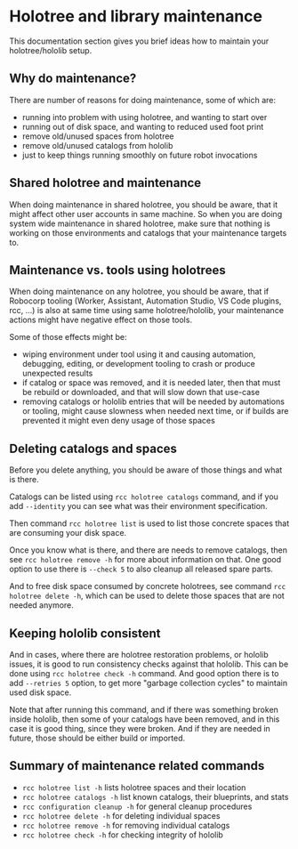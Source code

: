 # Holotree and library maintenance

This documentation section gives you brief ideas how to maintain your
holotree/hololib setup.

## Why do maintenance?

There are number of reasons for doing maintenance, some of which are:

- running into problem with using holotree, and wanting to start over
- running out of disk space, and wanting to reduced used foot print
- remove old/unused spaces from holotree
- remove old/unused catalogs from hololib
- just to keep things running smoothly on future robot invocations

## Shared holotree and maintenance

When doing maintenance in shared holotree, you should be aware, that it might
affect other user accounts in same machine. So when you are doing system wide
maintenance in shared holotree, make sure that nothing is working on those
environments and catalogs that your maintenance targets to.

## Maintenance vs. tools using holotrees

When doing maintenance on any holotree, you should be aware, that if Robocorp
tooling (Worker, Assistant, Automation Studio, VS Code plugins, rcc, ...) is
also at same time using same holotree/hololib, your maintenance actions might
have negative effect on those tools.

Some of those effects might be:

- wiping environment under tool using it and causing automation, debugging,
  editing, or development tooling to crash or produce unexpected results
- if catalog or space was removed, and it is needed later, then that must
  be rebuild or downloaded, and that will slow down that use-case
- removing catalogs or hololib entries that will be needed by automations
  or tooling, might cause slowness when needed next time, or if builds are
  prevented it might even deny usage of those spaces

## Deleting catalogs and spaces

Before you delete anything, you should be aware of those things and what is
there.

Catalogs can be listed using `rcc holotree catalogs` command, and
if you add `--identity` you can see what was their environment specification.

Then command `rcc holotree list` is used to list those concrete spaces that
are consuming your disk space.

Once you know what is there, and there are needs to remove catalogs, then
see `rcc holotree remove -h` for more about information on that. One good
option to use there is `--check 5` to also cleanup all released spare parts.

And to free disk space consumed by concrete holotrees, see command
`rcc holotree delete -h`, which can be used to delete those spaces that
are not needed anymore.

## Keeping hololib consistent

And in cases, where there are holotree restoration problems, or hololib
issues, it is good to run consistency checks against that hololib. This
can be done using `rcc holotree check -h` command. And good option there
is to add `--retries 5` option, to get more "garbage collection cycles"
to maintain used disk space.

Note that after running this command, and if there was something broken
inside hololib, then some of your catalogs have been removed, and in this
case it is good thing, since they were broken. And if they are needed in
future, those should be either build or imported.

## Summary of maintenance related commands

- `rcc holotree list -h` lists holotree spaces and their location
- `rcc holotree catalogs -h` list known catalogs, their blueprints, and stats
- `rcc configuration cleanup -h` for general cleanup procedures
- `rcc holotree delete -h` for deleting individual spaces
- `rcc holotree remove -h` for removing individual catalogs
- `rcc holotree check -h` for checking integrity of hololib
